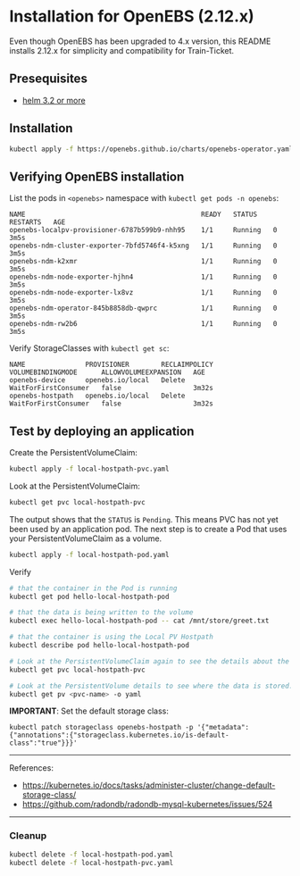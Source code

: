 # Installation for OpenEBS (2.12.x)

Even though OpenEBS has been upgraded to 4.x version, this README installs 2.12.x for simplicity and compatibility for Train-Ticket.

## Presequisites

- [helm 3.2 or more](../helm/README.md)

## Installation

```bash
kubectl apply -f https://openebs.github.io/charts/openebs-operator.yaml
```

## Verifying OpenEBS installation

List the pods in `<openebs>` namespace with `kubectl get pods -n openebs`:

```
NAME                                            READY   STATUS    RESTARTS   AGE
openebs-localpv-provisioner-6787b599b9-nhh95    1/1     Running   0          3m5s
openebs-ndm-cluster-exporter-7bfd5746f4-k5xng   1/1     Running   0          3m5s
openebs-ndm-k2xmr                               1/1     Running   0          3m5s
openebs-ndm-node-exporter-hjhn4                 1/1     Running   0          3m5s
openebs-ndm-node-exporter-lx8vz                 1/1     Running   0          3m5s
openebs-ndm-operator-845b8858db-qwprc           1/1     Running   0          3m5s
openebs-ndm-rw2b6                               1/1     Running   0          3m5s
```

Verify StorageClasses with `kubectl get sc`:

```
NAME               PROVISIONER        RECLAIMPOLICY   VOLUMEBINDINGMODE      ALLOWVOLUMEEXPANSION   AGE
openebs-device     openebs.io/local   Delete          WaitForFirstConsumer   false                  3m32s
openebs-hostpath   openebs.io/local   Delete          WaitForFirstConsumer   false                  3m32s
```

## Test by deploying an application

Create the PersistentVolumeClaim: 
```bash
kubectl apply -f local-hostpath-pvc.yaml
```

Look at the PersistentVolumeClaim:

```bash
kubectl get pvc local-hostpath-pvc
```

The output shows that the `STATUS` is `Pending`. This means PVC has not yet been used by an application pod. The next step is to create a Pod that uses your PersistentVolumeClaim as a volume.

```bash
kubectl apply -f local-hostpath-pod.yaml
```

Verify

```bash
# that the container in the Pod is running
kubectl get pod hello-local-hostpath-pod

# that the data is being written to the volume
kubectl exec hello-local-hostpath-pod -- cat /mnt/store/greet.txt

# that the container is using the Local PV Hostpath
kubectl describe pod hello-local-hostpath-pod

# Look at the PersistentVolumeClaim again to see the details about the dynamically provisioned Local PersistentVolume
kubectl get pvc local-hostpath-pvc

# Look at the PersistentVolume details to see where the data is stored. Replace the PVC name with the one that was displayed in the previous step.
kubectl get pv <pvc-name> -o yaml
```

**IMPORTANT**: Set the default storage class:

```
kubectl patch storageclass openebs-hostpath -p '{"metadata": {"annotations":{"storageclass.kubernetes.io/is-default-class":"true"}}}'
```

------
References:

- https://kubernetes.io/docs/tasks/administer-cluster/change-default-storage-class/
- https://github.com/radondb/radondb-mysql-kubernetes/issues/524
------

### Cleanup

```bash
kubectl delete -f local-hostpath-pod.yaml
kubectl delete -f local-hostpath-pvc.yaml
```